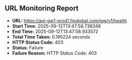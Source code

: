 ## URL Monitoring Report

- **URL:** https://api-gw1-prod1.fisglobal.com/gw/v1/health
- **Start Time:** 2025-09-12T13:47:58.738348
- **End Time:** 2025-09-12T13:47:58.933572
- **Total Time Taken:** 0.195224 seconds
- **HTTP Status Code:** 403
- **Status:** Failure
- **Failure Reason:** HTTP Status Code: 403
